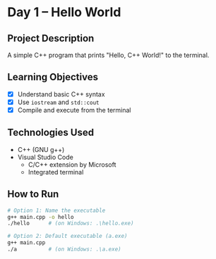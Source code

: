 # Day 1 – Hello World

## Project Description
A simple C++ program that prints "Hello, C++ World!" to the terminal.

## Learning Objectives
- [x] Understand basic C++ syntax  
- [x] Use `iostream` and `std::cout`  
- [x] Compile and execute from the terminal

## Technologies Used
- C++ (GNU g++)  
- Visual Studio Code  
  - C/C++ extension by Microsoft  
  - Integrated terminal

## How to Run
```bash
# Option 1: Name the executable
g++ main.cpp -o hello
./hello      # (on Windows: .\hello.exe)

# Option 2: Default executable (a.exe)
g++ main.cpp
./a          # (on Windows: .\a.exe)
